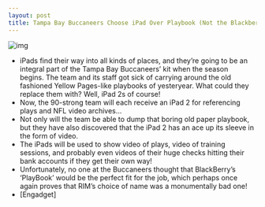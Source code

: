 ```yaml
---
layout: post
title: Tampa Bay Buccaneers Choose iPad Over Playbook (Not the Blackberry Kind)
---
```

![img](http://media.idownloadblog.com/wp-content/uploads/2011/08/tampa-ipad.jpeg)
* iPads find their way into all kinds of places, and they’re going to be an integral part of the Tampa Bay Buccaneers’ kit when the season begins. The team and its staff got sick of carrying around the old fashioned Yellow Pages-like playbooks of yesteryear. What could they replace them with? Well, iPad 2s of course!
* Now, the 90-strong team will each receive an iPad 2 for referencing plays and NFL video archives…
* Not only will the team be able to dump that boring old paper playbook, but they have also discovered that the iPad 2 has an ace up its sleeve in the form of video.
* The iPads will be used to show video of plays, video of training sessions, and probably even videos of their huge checks hitting their bank accounts if they get their own way!
* Unfortunately, no one at the Buccaneers thought that BlackBerry’s ‘PlayBook’ would be the perfect fit for the job, which perhaps once again proves that RIM’s choice of name was a monumentally bad one!
* [Engadget]

